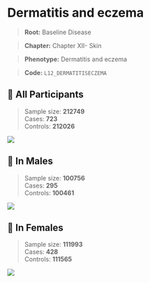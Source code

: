 # Dermatitis and eczema

> **Root:** Baseline Disease  

> **Chapter:** Chapter XII- Skin  

> **Phenotype:** Dermatitis and eczema  

> **Code:** `L12_DERMATITISECZEMA`

## 🧪 All Participants  
> Sample size: **212749**  
> Cases: **723**  
> Controls: **212026**
<img src="/Disease/Figures/ALL/Baseline/L12_DERMATITISECZEMA.png"/>
<CsvTable src="/Disease_Data/ALL/Baseline/LG_L12_DERMATITISECZEMA.csv" label="🔍 View full results" />

## 👨 In Males  
> Sample size: **100756**  
> Cases: **295**  
> Controls: **100461**
<img src="/Disease/Figures/Male/Baseline/L12_DERMATITISECZEMA.png"/>
<CsvTable src="/Disease_Data/Male/Baseline/LG_L12_DERMATITISECZEMA.csv" label="🔍 View full results" />

## 👩 In Females  
> Sample size: **111993**  
> Cases: **428**  
> Controls: **111565**
<img src="/Disease/Figures/Female/Baseline/L12_DERMATITISECZEMA.png"/>
<CsvTable src="/Disease_Data/Female/Baseline/LG_L12_DERMATITISECZEMA.csv" label="🔍 View full results" />
